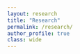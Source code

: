 ```yaml
---
layout: research
title: "Research"
permalink: /research/
author_profile: true
class: wide
---
```



<!-- My research is about *developing control theory on the basis of physics-driven as well as data-intensive methods that guarentee safe, efficient and cost-effective operations of complex multi-physical systems.* 
{: style="text-align: justify;"}

* In multi-physical systems, more than one phase of matter interact with each other and simultaneously obey physical laws from different disciplines of physics and chemistry. Many physical quantities may vary over time as well as space.
{: style="text-align: justify;"}
* Controlling such a system is *very hard* without making some prior approximations. However, approximation deteriorates model quality, hence, the performance of a model-based controller. A key focus of my research is to rectify this issue. 
{: style="text-align: justify;"}
* Compared to typical engineering systems, *brain-inspired* devices, such as neuromorphic chips, are quite different. Instead of 1s and 0s, they communicate via spikes. Conventional control theory is unsuitable for such a device since generating spikes requires two feedback-control loops of opposite signs. My research provides methods and tools to design such control systems for modulating spikes over space and time.
{: style="text-align: justify;"}


{% include base_path %}

{% assign ordered_pages = site.research | sort: "order_number" %}

{% if ordered_pages %}
  {% for post in ordered_pages %}
    {% include archive-single.html type="grid" %}
  {% endfor %}
{% else %}
  <p>No research pages found.</p>
{% endif %} -->

